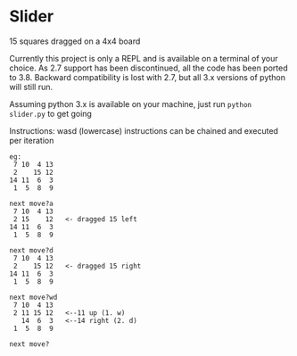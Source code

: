 # Slider
 15 squares dragged on a 4x4 board

Currently this project is only a REPL and is available on a terminal of your choice.
As 2.7 support has been discontinued, all the code has been ported to 3.8.
Backward compatibility is lost with 2.7, but all 3.x versions of python will still run.

Assuming python 3.x is available on your machine, just run `python slider.py` to get going

Instructions:
wasd (lowercase) instructions can be chained and executed per iteration
```
eg:
 7 10  4 13
 2    15 12  
14 11  6  3
 1  5  8  9

next move?a 
 7 10  4 13
 2 15    12   <- dragged 15 left
14 11  6  3
 1  5  8  9

next move?d
 7 10  4 13
 2    15 12   <- dragged 15 right
14 11  6  3
 1  5  8  9

next move?wd
 7 10  4 13
 2 11 15 12   <--11 up (1. w)
   14  6  3   <--14 right (2. d)
 1  5  8  9

next move?
```
